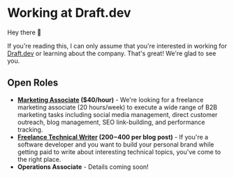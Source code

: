 # Working at Draft.dev

Hey there 👋

If you're reading this, I can only assume that you're interested in working for [Draft.dev](http://draft.dev/) or learning about the company. That's great! We're glad to see you.

## Open Roles

- **[Marketing Associate](/marketing-associate.md) ($40/hour)** - We're looking for a freelance marketing associate (20 hours/week) to execute a wide range of B2B marketing tasks including social media management, direct customer outreach, blog management, SEO link-building, and performance tracking.
- **[Freelance Technical Writer](https://draft.dev/#write) ($200-$400 per blog post)** - If you're a software developer and you want to build your personal brand while getting paid to write about interesting technical topics, you've come to the right place.
- **Operations Associate** - Details coming soon!
